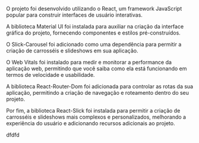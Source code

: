 O projeto foi desenvolvido utilizando o React, um framework JavaScript popular para construir interfaces de usuário interativas.

A biblioteca Material UI foi instalada para auxiliar na criação da interface gráfica do projeto, fornecendo componentes e estilos pré-construídos.

O Slick-Carousel foi adicionado como uma dependência para permitir a criação de carrosséis e slideshows em sua aplicação.

O Web Vitals foi instalado para medir e monitorar a performance da aplicação web, permitindo que você saiba como ela está funcionando em termos de velocidade e usabilidade.

A biblioteca React-Router-Dom foi adicionada para controlar as rotas da sua aplicação, permitindo a criação de navegação e roteamento dentro do seu projeto.

Por fim, a biblioteca React-Slick foi instalada para permitir a criação de carrosséis e slideshows mais complexos e personalizados, melhorando a experiência do usuário e adicionando recursos adicionais ao projeto.


dfdfd